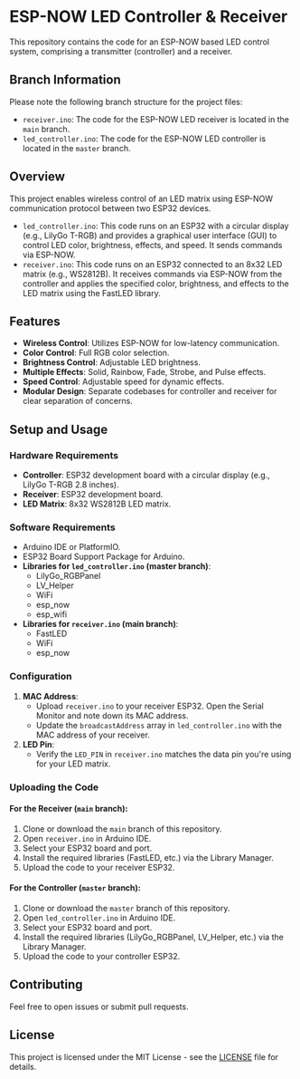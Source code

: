# ESP-NOW LED Controller & Receiver

This repository contains the code for an ESP-NOW based LED control system, comprising a transmitter (controller) and a receiver.

## Branch Information

Please note the following branch structure for the project files:

- `receiver.ino`: The code for the ESP-NOW LED receiver is located in the `main` branch.
- `led_controller.ino`: The code for the ESP-NOW LED controller is located in the `master` branch.

## Overview

This project enables wireless control of an LED matrix using ESP-NOW communication protocol between two ESP32 devices.

- `led_controller.ino`: This code runs on an ESP32 with a circular display (e.g., LilyGo T-RGB) and provides a graphical user interface (GUI) to control LED color, brightness, effects, and speed. It sends commands via ESP-NOW.
- `receiver.ino`: This code runs on an ESP32 connected to an 8x32 LED matrix (e.g., WS2812B). It receives commands via ESP-NOW from the controller and applies the specified color, brightness, and effects to the LED matrix using the FastLED library.

## Features

- **Wireless Control**: Utilizes ESP-NOW for low-latency communication.
- **Color Control**: Full RGB color selection.
- **Brightness Control**: Adjustable LED brightness.
- **Multiple Effects**: Solid, Rainbow, Fade, Strobe, and Pulse effects.
- **Speed Control**: Adjustable speed for dynamic effects.
- **Modular Design**: Separate codebases for controller and receiver for clear separation of concerns.

## Setup and Usage

### Hardware Requirements

- **Controller**: ESP32 development board with a circular display (e.g., LilyGo T-RGB 2.8 inches).
- **Receiver**: ESP32 development board.
- **LED Matrix**: 8x32 WS2812B LED matrix.

### Software Requirements

- Arduino IDE or PlatformIO.
- ESP32 Board Support Package for Arduino.
- **Libraries for `led_controller.ino` (master branch)**:
  - LilyGo_RGBPanel
  - LV_Helper
  - WiFi
  - esp_now
  - esp_wifi
- **Libraries for `receiver.ino` (main branch)**:
  - FastLED
  - WiFi
  - esp_now

### Configuration

1. **MAC Address**:
   - Upload `receiver.ino` to your receiver ESP32. Open the Serial Monitor and note down its MAC address.
   - Update the `broadcastAddress` array in `led_controller.ino` with the MAC address of your receiver.
2. **LED Pin**:
   - Verify the `LED_PIN` in `receiver.ino` matches the data pin you're using for your LED matrix.

### Uploading the Code

#### For the Receiver (`main` branch):

1. Clone or download the `main` branch of this repository.
2. Open `receiver.ino` in Arduino IDE.
3. Select your ESP32 board and port.
4. Install the required libraries (FastLED, etc.) via the Library Manager.
5. Upload the code to your receiver ESP32.

#### For the Controller (`master` branch):

1. Clone or download the `master` branch of this repository.
2. Open `led_controller.ino` in Arduino IDE.
3. Select your ESP32 board and port.
4. Install the required libraries (LilyGo_RGBPanel, LV_Helper, etc.) via the Library Manager.
5. Upload the code to your controller ESP32.

## Contributing

Feel free to open issues or submit pull requests.

## License

This project is licensed under the MIT License - see the [LICENSE](LICENSE) file for details.
